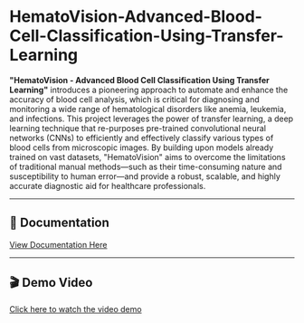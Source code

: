 # HematoVision-Advanced-Blood-Cell-Classification-Using-Transfer-Learning
**"HematoVision - Advanced Blood Cell Classification Using Transfer Learning"** introduces a pioneering approach to automate and enhance the accuracy of blood cell analysis, which is critical for diagnosing and monitoring a wide range of hematological disorders like anemia, leukemia, and infections. This project leverages the power of transfer learning, a deep learning technique that re-purposes pre-trained convolutional neural networks (CNNs) to efficiently and effectively classify various types of blood cells from microscopic images. By building upon models already trained on vast datasets, "HematoVision" aims to overcome the limitations of traditional manual methods—such as their time-consuming nature and susceptibility to human error—and provide a robust, scalable, and highly accurate diagnostic aid for healthcare professionals.

---

## 📄 Documentation

[View Documentation Here](https://github.com/hemanthjakkapu/HematoVision-Advanced-Blood-Cell-Classification-Using-Transfer-Learning/blob/main/HematoVision_Project_Documentation.pdf)

---

## 🎬 Demo Video

[Click here to watch the video demo](https://drive.google.com/file/d/11shcn0OCwqvOesu5QFBT9HnAc0Sr2AQd/view?usp=drivesdk)
